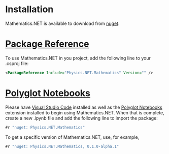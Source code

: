 # Installation

Mathematics.NET is available to download from [nuget](https://www.nuget.org/packages/Physics.NET.Mathematics).

# [Package Reference](#tab/package-reference)

To use Mathematics.NET in you project, add the following line to your .csproj file:
```xml
<PackageReference Include="Physics.NET.Mathematics" Version="" />
```

# [Polyglot Notebooks](#tab/polyglot-notebooks)

Please have [Visual Studio Code](https://code.visualstudio.com/) installed as well as the [Polyglot Notebooks](https://marketplace.visualstudio.com/items?itemName=ms-dotnettools.dotnet-interactive-vscode) extension installed to begin using Mathematics.NET. When that is complete, create a new .ipynb file and add the following line to import the package:
```csharp
#r "nuget: Physics.NET.Mathematics"
```
To get a specific version of Mathematics.NET, use, for example,
```csharp
#r "nuget: Physics.NET.Mathematics, 0.1.0-alpha.1"
```
